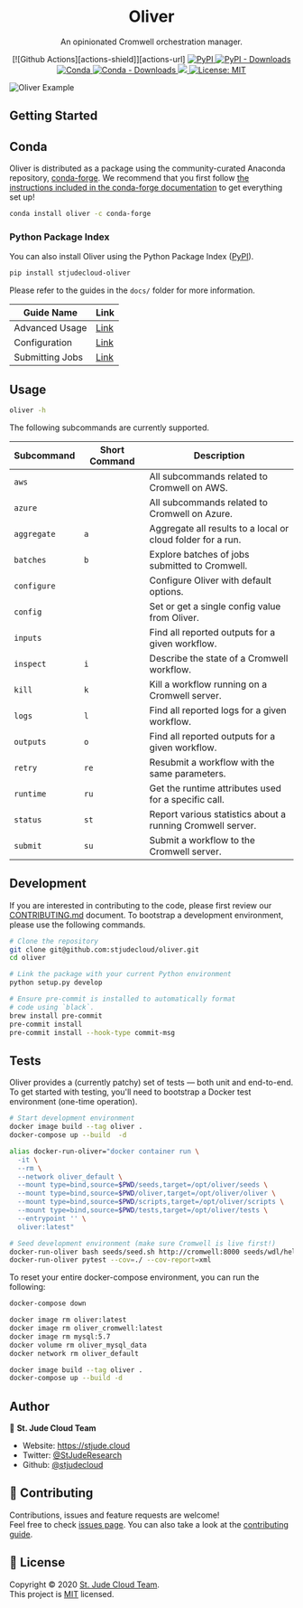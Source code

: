 <p align="center">
  <h1 align="center">
    Oliver
  </h1>

  <p align="center">An opinionated Cromwell orchestration manager.</p>
</p>

<p align="center">
  [![Github Actions][actions-shield]][actions-url]
  <a href="https://pypi.org/project/stjudecloud-oliver/" target="_blank">
    <img alt="PyPI" src="https://img.shields.io/pypi/v/stjudecloud-oliver?color=orange">
  </a>
  <a href="https://pypi.org/project/stjudecloud-oliver/" target="_blank">
    <img alt="PyPI - Downloads" src="https://img.shields.io/pypi/dm/stjudecloud-oliver?color=orange">
  </a>
  <a href="https://anaconda.org/conda-forge/oliver" target="_blank">
    <img alt="Conda" src="https://img.shields.io/conda/vn/conda-forge/oliver.svg?color=brightgreen">
  </a>
  <a href="https://anaconda.org/conda-forge/oliver" target="_blank">
    <img alt="Conda - Downloads" src="https://img.shields.io/conda/dn/conda-forge/oliver?color=brightgreen">
  </a>
  <a href="https://codecov.io/gh/stjudecloud/oliver">
    <img src="https://codecov.io/gh/stjudecloud/oliver/branch/master/graph/badge.svg" />
  </a>
  <a href="https://github.com/stjudecloud/oliver/blob/master/LICENSE.md" target="_blank">
    <img alt="License: MIT" src="https://img.shields.io/badge/License-MIT-blue.svg" />
  </a>
</p>

![Oliver Example](./docs/oliver-example.gif)


## Getting Started

## Conda

Oliver is distributed as a package using the community-curated Anaconda repository, [conda-forge](https://conda-forge.org/). We recommend that you first follow [the instructions included in the conda-forge documentation](https://conda-forge.org/docs/user/introduction.html#how-can-i-install-packages-from-conda-forge) to get everything set up!

```bash
conda install oliver -c conda-forge
```

### Python Package Index

You can also install Oliver using the Python Package Index ([PyPI](https://pypi.org/)).

```sh
pip install stjudecloud-oliver
```

Please refer to the guides in the `docs/` folder for more information.

| Guide Name      | Link                             |
| --------------- | -------------------------------- |
| Advanced Usage  | [Link](./docs/ADVANCED_USAGE.md) |
| Configuration   | [Link](./docs/CONFIGURATION.md)  |
| Submitting Jobs | [Link](./docs/SUBMIT.md)         |

## Usage

```bash
oliver -h
```

The following subcommands are currently supported.

| Subcommand  | Short Command | Description                                                 |
| ----------- | ------------- | ----------------------------------------------------------- |
| `aws`       |               | All subcommands related to Cromwell on AWS.                 |
| `azure`     |               | All subcommands related to Cromwell on Azure.               |
| `aggregate` | `a`           | Aggregate all results to a local or cloud folder for a run. |
| `batches`   | `b`           | Explore batches of jobs submitted to Cromwell.              |
| `configure` |               | Configure Oliver with default options.                      |
| `config`    |               | Set or get a single config value from Oliver.               |
| `inputs`    |               | Find all reported outputs for a given workflow.             |
| `inspect`   | `i`           | Describe the state of a Cromwell workflow.                  |
| `kill`      | `k`           | Kill a workflow running on a Cromwell server.               |
| `logs`      | `l`           | Find all reported logs for a given workflow.                |
| `outputs`   | `o`           | Find all reported outputs for a given workflow.             |
| `retry`     | `re`          | Resubmit a workflow with the same parameters.               |
| `runtime`   | `ru`          | Get the runtime attributes used for a specific call.        |
| `status`    | `st`          | Report various statistics about a running Cromwell server.  |
| `submit`    | `su`          | Submit a workflow to the Cromwell server.                   |

## Development

If you are interested in contributing to the code, please first review
our [CONTRIBUTING.md](../CONTRIBUTING.md) document. To bootstrap a 
development environment, please use the following commands.

```bash
# Clone the repository
git clone git@github.com:stjudecloud/oliver.git
cd oliver

# Link the package with your current Python environment
python setup.py develop

# Ensure pre-commit is installed to automatically format
# code using `black`.
brew install pre-commit
pre-commit install
pre-commit install --hook-type commit-msg
```

## Tests

Oliver provides a (currently patchy) set of tests — both unit and end-to-end. To get started with testing, you'll
need to bootstrap a Docker test environment (one-time operation).

```bash
# Start development environment
docker image build --tag oliver .
docker-compose up --build  -d

alias docker-run-oliver="docker container run \
  -it \
  --rm \
  --network oliver_default \
  --mount type=bind,source=$PWD/seeds,target=/opt/oliver/seeds \
  --mount type=bind,source=$PWD/oliver,target=/opt/oliver/oliver \
  --mount type=bind,source=$PWD/scripts,target=/opt/oliver/scripts \
  --mount type=bind,source=$PWD/tests,target=/opt/oliver/tests \
  --entrypoint '' \
  oliver:latest"

# Seed development environment (make sure Cromwell is live first!)
docker-run-oliver bash seeds/seed.sh http://cromwell:8000 seeds/wdl/hello.wdl
docker-run-oliver pytest --cov=./ --cov-report=xml
```

To reset your entire docker-compose environment, you can run the following:

```bash
docker-compose down

docker image rm oliver:latest
docker image rm oliver_cromwell:latest
docker image rm mysql:5.7
docker volume rm oliver_mysql_data
docker network rm oliver_default

docker image build --tag oliver .
docker-compose up --build -d
```

## Author

👤 **St. Jude Cloud Team**

* Website: https://stjude.cloud
* Twitter: [@StJudeResearch](https://twitter.com/StJudeResearch)
* Github: [@stjudecloud](https://github.com/stjudecloud)

## 🤝 Contributing

Contributions, issues and feature requests are welcome!<br />Feel free to check [issues page](https://github.com/stjudecloud/oliver/issues). You can also take a look at the [contributing guide](https://github.com/stjudecloud/oliver/blob/master/CONTRIBUTING.md).

## 📝 License

Copyright © 2020 [St. Jude Cloud Team](https://github.com/stjudecloud).<br />
This project is [MIT](https://github.com/stjudecloud/oliver/blob/master/LICENSE.md) licensed.

[actions-url]: https://actions-badge.atrox.dev/stjudecloud/oliver/goto
[actions-shield]: https://img.shields.io/endpoint.svg?url=https%3A%2F%2Factions-badge.atrox.dev%2Fstjudecloud%2Foliver%2Fbadge&style=flat